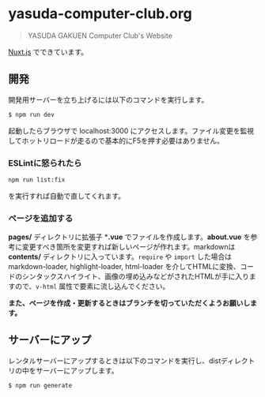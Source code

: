 # yasuda-computer-club.org

> YASUDA GAKUEN Computer Club&#39;s Website

[Nuxt.js](https://nuxtjs.org) でできています。

## 開発

開発用サーバーを立ち上げるには以下のコマンドを実行します。

```bash
$ npm run dev
```

起動したらブラウザで localhost:3000 にアクセスします。ファイル変更を監視してホットリロードが走るので基本的にF5を押す必要はありません。

### ESLintに怒られたら

```bash
npm run list:fix
```

を実行すれば自動で直してくれます。

### ページを追加する

**pages/** ディレクトリに拡張子 ***.vue** でファイルを作成します。**about.vue** を参考に変更すべき箇所を変更すれば新しいページが作れます。markdownは **contents/** ディレクトリに入っています。`require` や `import` した場合は markdown-loader, highlight-loader, html-loader を介してHTMLに変換、コードのシンタックスハイライト、画像の埋め込みなどがされたHTMLが手に入りますので、`v-html` 属性で要素に流し込んでください。

**また、ページを作成・更新するときはブランチを切っていただくようお願いします。**

## サーバーにアップ

レンタルサーバーにアップするときは以下のコマンドを実行し、distディレクトリの中をサーバーにアップします。

```bash
$ npm run generate
```
